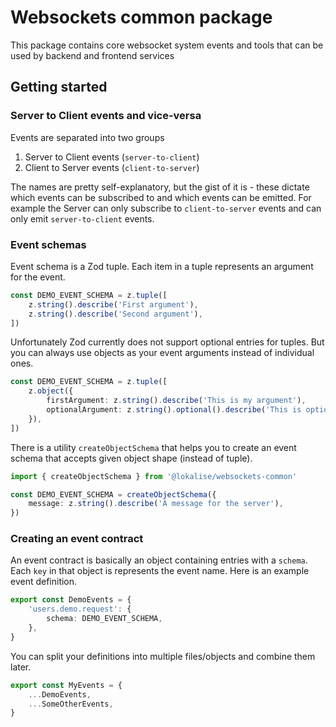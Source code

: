 # Websockets common package

This package contains core websocket system events and tools that can be used by backend and frontend services

## Getting started

### Server to Client events and vice-versa

Events are separated into two groups

1. Server to Client events (`server-to-client`)
2. Client to Server events (`client-to-server`)

The names are pretty self-explanatory, but the gist of it is - these dictate which events can be subscribed to and which events can be emitted. For example the Server can only subscribe to `client-to-server` events and can only emit `server-to-client` events.

### Event schemas

Event schema is a Zod tuple. Each item in a tuple represents an argument for the event.

```typescript
const DEMO_EVENT_SCHEMA = z.tuple([
	z.string().describe('First argument'),
	z.string().describe('Second argument'),
])
```

Unfortunately Zod currently does not support optional entries for tuples. But you can always use objects as your event arguments instead of individual ones.

```typescript
const DEMO_EVENT_SCHEMA = z.tuple([
	z.object({
		firstArgument: z.string().describe('This is my argument'),
		optionalArgument: z.string().optional().describe('This is optional argument'),
	}),
])
```

There is a utility `createObjectSchema` that helps you to create an event schema that accepts given object shape (instead of tuple).

```typescript
import { createObjectSchema } from '@lokalise/websockets-common'

const DEMO_EVENT_SCHEMA = createObjectSchema({
	message: z.string().describe('A message for the server'),
})
```

### Creating an event contract

An event contract is basically an object containing entries with a `schema`. Each `key` in that object is represents the event name. Here is an example event definition.

```typescript
export const DemoEvents = {
	'users.demo.request': {
		schema: DEMO_EVENT_SCHEMA,
	},
}
```

You can split your definitions into multiple files/objects and combine them later.

```typescript
export const MyEvents = {
	...DemoEvents,
	...SomeOtherEvents,
}
```
